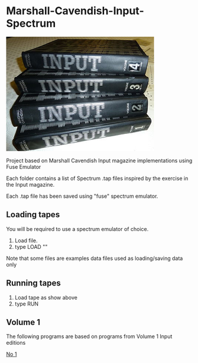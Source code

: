 # Marshall-Cavendish-Input-Spectrum

![Input](input.jpg)

Project based on Marshall Cavendish Input magazine implementations using Fuse Emulator

Each folder contains a list of Spectrum .tap files inspired by the exercise in the Input magazine.

Each .tap file has been saved using "fuse" spectrum emulator.

## Loading tapes

You will be required to use a spectrum emulator of choice.

1. Load file.
2. type LOAD ""

Note that some files are examples data files used as loading/saving data only

## Running tapes

1. Load tape as show above
2. type RUN

## Volume 1 

The following programs are based on programs from Volume 1 Input editions

[No 1](vol1/No01/readme.md)